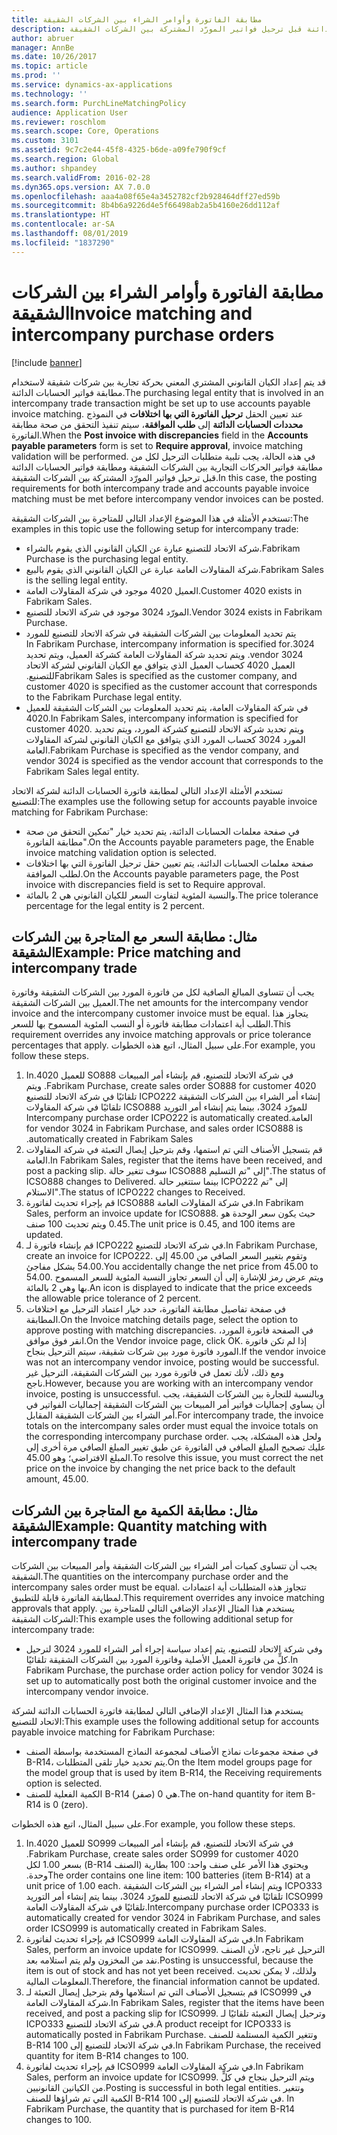 ```yaml
---
title: مطابقة الفاتورة وأوامر الشراء بين الشركات الشقيقة
description: قد يتم إعداد الكيان القانوني المشتري المعني بحركة تجارية بين شركات شقيقة لاستخدام مطابقة فواتير الحسابات الدائنة. في هذه الحالة، يجب تلبية متطلبات الترحيل لكل من مطابقة فواتير الحركات التجارية بين الشركات الشقيقة ومطابقة فواتير الحسابات الدائنة قبل ترحيل فواتير المورّد المشتركة بين الشركات الشقيقة.
author: abruer
manager: AnnBe
ms.date: 10/26/2017
ms.topic: article
ms.prod: ''
ms.service: dynamics-ax-applications
ms.technology: ''
ms.search.form: PurchLineMatchingPolicy
audience: Application User
ms.reviewer: roschlom
ms.search.scope: Core, Operations
ms.custom: 3101
ms.assetid: 9c7c2e44-45f8-4325-b6de-a09fe790f9cf
ms.search.region: Global
ms.author: shpandey
ms.search.validFrom: 2016-02-28
ms.dyn365.ops.version: AX 7.0.0
ms.openlocfilehash: aaa4a08f65e4a3452782cf2b928464dff27ed59b
ms.sourcegitcommit: 8b4b6a9226d4e5f66498ab2a5b4160e26dd112af
ms.translationtype: HT
ms.contentlocale: ar-SA
ms.lasthandoff: 08/01/2019
ms.locfileid: "1837290"
---
```

# <a name="invoice-matching-and-intercompany-purchase-orders"></a><span data-ttu-id="bbb31-104">مطابقة الفاتورة وأوامر الشراء بين الشركات الشقيقة</span><span class="sxs-lookup"><span data-stu-id="bbb31-104">Invoice matching and intercompany purchase orders</span></span>

[!include [banner](../includes/banner.md)]

<span data-ttu-id="bbb31-105">قد يتم إعداد الكيان القانوني المشتري المعني بحركة تجارية بين شركات شقيقة لاستخدام مطابقة فواتير الحسابات الدائنة.</span><span class="sxs-lookup"><span data-stu-id="bbb31-105">The purchasing legal entity that is involved in an intercompany trade transaction might be set up to use accounts payable invoice matching.</span></span> <span data-ttu-id="bbb31-106">عند تعيين الحقل **ترحيل الفاتورة التي بها اختلافات** في النموذج **محددات الحسابات الدائنة‬** إلى **طلب الموافقة**، سيتم تنفيذ التحقق من صحة مطابقة الفاتورة.</span><span class="sxs-lookup"><span data-stu-id="bbb31-106">When the **Post invoice with discrepancies** field in the **Accounts payable parameters** form is set to **Require approval**, invoice matching validation will be performed.</span></span> <span data-ttu-id="bbb31-107">في هذه الحالة، يجب تلبية متطلبات الترحيل لكل من مطابقة فواتير الحركات التجارية بين الشركات الشقيقة ومطابقة فواتير الحسابات الدائنة قبل ترحيل فواتير المورّد المشتركة بين الشركات الشقيقة.</span><span class="sxs-lookup"><span data-stu-id="bbb31-107">In this case, the posting requirements for both intercompany trade and accounts payable invoice matching must be met before intercompany vendor invoices can be posted.</span></span>

<span data-ttu-id="bbb31-108">تستخدم الأمثلة في هذا الموضوع الإعداد التالي للمتاجرة بين الشركات الشقيقة:</span><span class="sxs-lookup"><span data-stu-id="bbb31-108">The examples in this topic use the following setup for intercompany trade:</span></span>
-   <span data-ttu-id="bbb31-109">شركة الاتحاد للتصنيع عبارة عن الكيان القانوني الذي يقوم بالشراء.</span><span class="sxs-lookup"><span data-stu-id="bbb31-109">Fabrikam Purchase is the purchasing legal entity.</span></span>
-   <span data-ttu-id="bbb31-110">شركة المقاولات العامة عبارة عن الكيان القانوني الذي يقوم بالبيع.</span><span class="sxs-lookup"><span data-stu-id="bbb31-110">Fabrikam Sales is the selling legal entity.</span></span>
-   <span data-ttu-id="bbb31-111">العميل 4020 موجود في شركة المقاولات العامة.</span><span class="sxs-lookup"><span data-stu-id="bbb31-111">Customer 4020 exists in Fabrikam Sales.</span></span>
-   <span data-ttu-id="bbb31-112">المورّد 3024 موجود في شركة الاتحاد للتصنيع.</span><span class="sxs-lookup"><span data-stu-id="bbb31-112">Vendor 3024 exists in Fabrikam Purchase.</span></span>
-   <span data-ttu-id="bbb31-113">‏‫يتم تحديد المعلومات بين الشركات الشقيقة في شركة الاتحاد للتصنيع للمورد 3024.</span><span class="sxs-lookup"><span data-stu-id="bbb31-113">In Fabrikam Purchase, intercompany information is specified for vendor 3024.</span></span> <span data-ttu-id="bbb31-114">ويتم تحديد شركة المقاولات العامة كشركة العميل، ويتم تحديد العميل 4020 كحساب العميل الذي يتوافق مع الكيان القانوني لشركة الاتحاد للتصنيع.‬</span><span class="sxs-lookup"><span data-stu-id="bbb31-114">Fabrikam Sales is specified as the customer company, and customer 4020 is specified as the customer account that corresponds to the Fabrikam Purchase legal entity.</span></span>
-   <span data-ttu-id="bbb31-115">في شركة المقاولات العامة، يتم تحديد المعلومات بين الشركات الشقيقة للعميل 4020.</span><span class="sxs-lookup"><span data-stu-id="bbb31-115">In Fabrikam Sales, intercompany information is specified for customer 4020.</span></span> <span data-ttu-id="bbb31-116">ويتم تحديد شركة الاتحاد للتصنيع كشركة المورد، ويتم تحديد المورد 3024 كحساب المورد الذي يتوافق مع الكيان القانوني لشركة المقاولات العامة.‬</span><span class="sxs-lookup"><span data-stu-id="bbb31-116">Fabrikam Purchase is specified as the vendor company, and vendor 3024 is specified as the vendor account that corresponds to the Fabrikam Sales legal entity.</span></span>

<span data-ttu-id="bbb31-117">تستخدم الأمثلة الإعداد التالي لمطابقة فاتورة الحسابات الدائنة لشركة الاتحاد للتصنيع:</span><span class="sxs-lookup"><span data-stu-id="bbb31-117">The examples use the following setup for accounts payable invoice matching for Fabrikam Purchase:</span></span>
-   <span data-ttu-id="bbb31-118">في صفحة معلمات الحسابات الدائنة، يتم تحديد خيار "تمكين التحقق من صحة مطابقة الفاتورة".</span><span class="sxs-lookup"><span data-stu-id="bbb31-118">On the Accounts payable parameters page, the Enable invoice matching validation option is selected.</span></span>
-   <span data-ttu-id="bbb31-119">صفحة معلمات الحسابات الدائنة، يتم تعيين حقل ‏‫ترحيل الفاتورة التي بها اختلافات‬ ل‏‫طلب الموافقة‬.</span><span class="sxs-lookup"><span data-stu-id="bbb31-119">On the Accounts payable parameters page, the Post invoice with discrepancies field is set to Require approval.</span></span>
-   <span data-ttu-id="bbb31-120">والنسبة المئوية لتفاوت السعر للكيان القانوني هي 2 بالمائة.</span><span class="sxs-lookup"><span data-stu-id="bbb31-120">The price tolerance percentage for the legal entity is 2 percent.</span></span>

## <a name="example-price-matching-and-intercompany-trade"></a><span data-ttu-id="bbb31-121">مثال: مطابقة السعر مع المتاجرة بين الشركات الشقيقة</span><span class="sxs-lookup"><span data-stu-id="bbb31-121">Example: Price matching and intercompany trade</span></span>
<span data-ttu-id="bbb31-122">يجب أن تتساوى المبالغ الصافية لكل من فاتورة المورد بين الشركات الشقيقة وفاتورة العميل بين الشركات الشقيقة.</span><span class="sxs-lookup"><span data-stu-id="bbb31-122">The net amounts for the intercompany vendor invoice and the intercompany customer invoice must be equal.</span></span> <span data-ttu-id="bbb31-123">يتجاوز هذا الطلب أية اعتمادات مطابقة فاتورة أو النسب المئوية المسموح بها للسعر.</span><span class="sxs-lookup"><span data-stu-id="bbb31-123">This requirement overrides any invoice matching approvals or price tolerance percentages that apply.</span></span> <span data-ttu-id="bbb31-124">على سبيل المثال، اتبع هذه الخطوات.</span><span class="sxs-lookup"><span data-stu-id="bbb31-124">For example, you follow these steps.</span></span>
1.  <span data-ttu-id="bbb31-125">‏‫في شركة الاتحاد للتصنيع، قم بإنشاء أمر المبيعات SO888 للعميل 4020.</span><span class="sxs-lookup"><span data-stu-id="bbb31-125">In Fabrikam Purchase, create sales order SO888 for customer 4020.</span></span> <span data-ttu-id="bbb31-126">ويتم إنشاء أمر الشراء بين الشركات الشقيقة ICPO222 تلقائيًا في شركة الاتحاد للتصنيع للمورّد 3024، بينما يتم إنشاء أمر التوريد ICSO888 تلقائيًا في شركة المقاولات العامة.</span><span class="sxs-lookup"><span data-stu-id="bbb31-126">Intercompany purchase order ICPO222 is automatically created for vendor 3024 in Fabrikam Purchase, and sales order ICSO888 is automatically created in Fabrikam Sales.</span></span>
2.  <span data-ttu-id="bbb31-127">قم بتسجيل الأصناف التي تم استمها، وقم بترحيل إيصال التعبئة في شركة المقاولات العامة.</span><span class="sxs-lookup"><span data-stu-id="bbb31-127">In Fabrikam Sales, register that the items have been received, and post a packing slip.</span></span> <span data-ttu-id="bbb31-128">سوف تتغير حالة ICSO888 إلى "تم التسليم".</span><span class="sxs-lookup"><span data-stu-id="bbb31-128">The status of ICSO888 changes to Delivered.</span></span> <span data-ttu-id="bbb31-129">بينما ستتغير حالة ICPO222 إلى "تم الاستلام".</span><span class="sxs-lookup"><span data-stu-id="bbb31-129">The status of ICPO222 changes to Received.</span></span>
3.  <span data-ttu-id="bbb31-130">قم بإجراء تحديث لفاتورة ICSO888 في شركة المقاولات العامة.</span><span class="sxs-lookup"><span data-stu-id="bbb31-130">In Fabrikam Sales, perform an invoice update for ICSO888.</span></span> <span data-ttu-id="bbb31-131">حيث يكون سعر الوحدة هو 0.45 ويتم تحديث 100 صنف.</span><span class="sxs-lookup"><span data-stu-id="bbb31-131">The unit price is 0.45, and 100 items are updated.</span></span>
4.  <span data-ttu-id="bbb31-132">قم بإنشاء فاتورة لـ ICPO222 في شركة الاتحاد للتصنيع.</span><span class="sxs-lookup"><span data-stu-id="bbb31-132">In Fabrikam Purchase, create an invoice for ICPO222.</span></span> <span data-ttu-id="bbb31-133">وتقوم بتغيير السعر الصافي من 45.00 إلى 54.00 بشكل مفاجئ.</span><span class="sxs-lookup"><span data-stu-id="bbb31-133">You accidentally change the net price from 45.00 to 54.00.</span></span> <span data-ttu-id="bbb31-134">ويتم عرض رمز للإشارة إلى أن السعر تجاوز النسبة المئوية للسعر المسموح بها وهي 2 بالمائة.</span><span class="sxs-lookup"><span data-stu-id="bbb31-134">An icon is displayed to indicate that the price exceeds the allowable price tolerance of 2 percent.</span></span>
5.  <span data-ttu-id="bbb31-135">في صفحة تفاصيل مطابقة الفاتورة، حدد خيار اعتماد الترحيل مع اختلافات المطابقة.</span><span class="sxs-lookup"><span data-stu-id="bbb31-135">On the Invoice matching details page, select the option to approve posting with matching discrepancies.</span></span> <span data-ttu-id="bbb31-136">في الصفحة فاتورة المورد، انقر فوق موافق.</span><span class="sxs-lookup"><span data-stu-id="bbb31-136">On the Vendor invoice page, click OK.</span></span> <span data-ttu-id="bbb31-137">إذا لم تكن فاتورة المورد فاتورة مورد بين شركات شقيقة، سيتم الترحيل بنجاح.</span><span class="sxs-lookup"><span data-stu-id="bbb31-137">If the vendor invoice was not an intercompany vendor invoice, posting would be successful.</span></span> <span data-ttu-id="bbb31-138">ومع ذلك، لأنك تعمل في فاتورة مورد بين الشركات الشقيقة، الترحيل غير ناجح.</span><span class="sxs-lookup"><span data-stu-id="bbb31-138">However, because you are working with an intercompany vendor invoice, posting is unsuccessful.</span></span> <span data-ttu-id="bbb31-139">وبالنسبة للتجارة بين الشركات الشقيقة، يجب أن يساوي إجماليات فواتير أمر المبيعات بين الشركات الشقيقة إجماليات الفواتير في أمر الشراء بين الشركات الشقيقة المقابل.</span><span class="sxs-lookup"><span data-stu-id="bbb31-139">For intercompany trade, the invoice totals on the intercompany sales order must equal the invoice totals on the corresponding intercompany purchase order.</span></span> <span data-ttu-id="bbb31-140">ولحل هذه المشكلة، يجب عليك تصحيح المبلغ الصافي في الفاتورة عن طيق تغيير المبلغ الصافي مرة أخرى إلى المبلغ الافتراضي؛ وهو 45.00.</span><span class="sxs-lookup"><span data-stu-id="bbb31-140">To resolve this issue, you must correct the net price on the invoice by changing the net price back to the default amount, 45.00.</span></span>

## <a name="example-quantity-matching-with-intercompany-trade"></a><span data-ttu-id="bbb31-141">مثال: مطابقة الكمية مع المتاجرة بين الشركات الشقيقة</span><span class="sxs-lookup"><span data-stu-id="bbb31-141">Example: Quantity matching with intercompany trade</span></span>
<span data-ttu-id="bbb31-142">يجب أن تتساوى كميات أمر الشراء بين الشركات الشقيقة وأمر المبيعات بين الشركات الشقيقة.</span><span class="sxs-lookup"><span data-stu-id="bbb31-142">The quantities on the intercompany purchase order and the intercompany sales order must be equal.</span></span> <span data-ttu-id="bbb31-143">تتجاوز هذه المتطلبات أية اعتمادات لمطابقة الفاتورة قابلة للتطبيق.</span><span class="sxs-lookup"><span data-stu-id="bbb31-143">This requirement overrides any invoice matching approvals that apply.</span></span> <span data-ttu-id="bbb31-144">يستخدم هذا المثال الإعداد الإضافي التالي للمتاجرة بين الشركات الشقيقة:</span><span class="sxs-lookup"><span data-stu-id="bbb31-144">This example uses the following additional setup for intercompany trade:</span></span>
-   <span data-ttu-id="bbb31-145">وفي شركة الاتحاد للتصنيع، يتم إعداد سياسة إجراء أمر الشراء للمورد 3024 لترحيل كلٍّ من فاتورة العميل الأصلية وفاتورة المورد بين الشركات الشقيقة تلقائيًا.</span><span class="sxs-lookup"><span data-stu-id="bbb31-145">In Fabrikam Purchase, the purchase order action policy for vendor 3024 is set up to automatically post both the original customer invoice and the intercompany vendor invoice.</span></span>

<span data-ttu-id="bbb31-146">يستخدم هذا المثال الإعداد الإضافي التالي لمطابقة فاتورة الحسابات الدائنة لشركة الاتحاد للتصنيع:</span><span class="sxs-lookup"><span data-stu-id="bbb31-146">This example uses the following additional setup for accounts payable invoice matching for Fabrikam Purchase:</span></span>
-   <span data-ttu-id="bbb31-147">في صفحة مجموعات نماذج الأصناف لمجموعة النماذج المستخدمة بواسطة الصنف B-R14، يتم تحديد خيار تلقى المتطلبات.</span><span class="sxs-lookup"><span data-stu-id="bbb31-147">On the Item model groups page for the model group that is used by item B-R14, the Receiving requirements option is selected.</span></span>
-   <span data-ttu-id="bbb31-148">الكمية الفعلية للصنف B-R14 هي 0 (صفر).</span><span class="sxs-lookup"><span data-stu-id="bbb31-148">The on-hand quantity for item B-R14 is 0 (zero).</span></span>

<span data-ttu-id="bbb31-149">على سبيل المثال، اتبع هذه الخطوات.</span><span class="sxs-lookup"><span data-stu-id="bbb31-149">For example, you follow these steps.</span></span>
1.  <span data-ttu-id="bbb31-150">‏‫في شركة الاتحاد للتصنيع، قم بإنشاء أمر المبيعات SO999 للعميل 4020.</span><span class="sxs-lookup"><span data-stu-id="bbb31-150">In Fabrikam Purchase, create sales order SO999 for customer 4020.</span></span> <span data-ttu-id="bbb31-151">ويحتوي هذا الأمر على صنف واحد: 100 بطارية (الصنف B-R14) بسعر 1.00 لكل وحدة.‬</span><span class="sxs-lookup"><span data-stu-id="bbb31-151">The order contains one line item: 100 batteries (item B-R14) at a unit price of 1.00 each.</span></span> <span data-ttu-id="bbb31-152">ويتم إنشاء أمر الشراء بين الشركات الشقيقة ICPO333 تلقائيًا في شركة الاتحاد للتصنيع للمورّد 3024، بينما يتم إنشاء أمر التوريد ICSO999 تلقائيًا في شركة المقاولات العامة.</span><span class="sxs-lookup"><span data-stu-id="bbb31-152">Intercompany purchase order ICPO333 is automatically created for vendor 3024 in Fabrikam Purchase, and sales order ICSO999 is automatically created in Fabrikam Sales.</span></span>
2.  <span data-ttu-id="bbb31-153">قم بإجراء تحديث لفاتورة ICSO999 في شركة المقاولات العامة.</span><span class="sxs-lookup"><span data-stu-id="bbb31-153">In Fabrikam Sales, perform an invoice update for ICSO999.</span></span> <span data-ttu-id="bbb31-154">الترحيل غير ناجح، لأن الصنف نفد من المخزون ولم يتم استلامه بعد.</span><span class="sxs-lookup"><span data-stu-id="bbb31-154">Posting is unsuccessful, because the item is out of stock and has not yet been received.</span></span> <span data-ttu-id="bbb31-155">ولذلك، لا يمكن تحديث المعلومات المالية.</span><span class="sxs-lookup"><span data-stu-id="bbb31-155">Therefore, the financial information cannot be updated.</span></span>
3.  <span data-ttu-id="bbb31-156">قم بتسجيل الأصناف التي تم استلامها وقم بترحيل إيصال التعبئة لـ ICSO999 في شركة المقاولات العامة.</span><span class="sxs-lookup"><span data-stu-id="bbb31-156">In Fabrikam Sales, register that the items have been received, and post a packing slip for ICSO999.</span></span> <span data-ttu-id="bbb31-157">وترحيل إيصال التعبئة تلقائيًا لـ ICPO333 في شركة الاتحاد للتصنيع.</span><span class="sxs-lookup"><span data-stu-id="bbb31-157">A product receipt for ICPO333 is automatically posted in Fabrikam Purchase.</span></span> <span data-ttu-id="bbb31-158">وتتغير الكمية المستلمة للصنف B-R14 في شركة الاتحاد للتصنيع إلى 100.</span><span class="sxs-lookup"><span data-stu-id="bbb31-158">In Fabrikam Purchase, the received quantity for item B-R14 changes to 100.</span></span>
4.  <span data-ttu-id="bbb31-159">قم بإجراء تحديث لفاتورة ICSO999 في شركة المقاولات العامة.</span><span class="sxs-lookup"><span data-stu-id="bbb31-159">In Fabrikam Sales, perform an invoice update for ICSO999.</span></span> <span data-ttu-id="bbb31-160">ويتم الترحيل بنجاح في كلٍّ من الكيانين القانونيين.</span><span class="sxs-lookup"><span data-stu-id="bbb31-160">Posting is successful in both legal entities.</span></span> <span data-ttu-id="bbb31-161">وتتغير الكمية التي تم شراؤها للصنف B-R14 في شركة الاتحاد للتصنيع إلى 100. </span><span class="sxs-lookup"><span data-stu-id="bbb31-161">In Fabrikam Purchase, the quantity that is purchased for item B-R14 changes to 100.</span></span>





